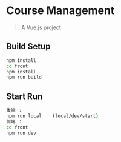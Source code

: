 # Course Management

> A Vue.js project

## Build Setup

``` bash
npm install
cd front
npm install
npm run build
```

## Start Run

``` bash
後端 ：
npm run local    (local/dev/start)
前端 ：
cd front
npm run dev
```
